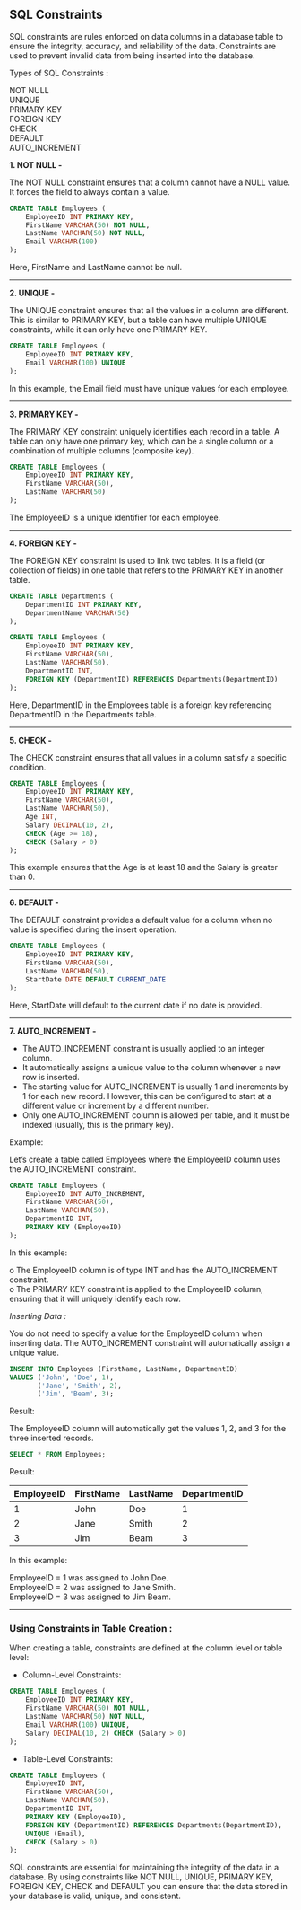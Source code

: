## SQL Constraints

SQL constraints are rules enforced on data columns in a database table to ensure the integrity, accuracy, and reliability of the data. Constraints are used to prevent invalid data from being inserted into the database.

Types of SQL Constraints :

NOT NULL <br>
UNIQUE <br>
PRIMARY KEY <br>
FOREIGN KEY <br>
CHECK <br>
DEFAULT <br>
AUTO_INCREMENT<BR>

**1. NOT NULL -**

The NOT NULL constraint ensures that a column cannot have a NULL value. It forces the field to always contain a value.
```sql
CREATE TABLE Employees (
    EmployeeID INT PRIMARY KEY,
    FirstName VARCHAR(50) NOT NULL,
    LastName VARCHAR(50) NOT NULL,
    Email VARCHAR(100)
);
```
Here, FirstName and LastName cannot be null.
<hr/>

**2. UNIQUE -**

The UNIQUE constraint ensures that all the values in a column are different. This is similar to PRIMARY KEY, but a table can have multiple UNIQUE constraints, while it can only have one PRIMARY KEY.

```sql
CREATE TABLE Employees (
    EmployeeID INT PRIMARY KEY,
    Email VARCHAR(100) UNIQUE
);
```
In this example, the Email field must have unique values for each employee.
<hr/>

**3. PRIMARY KEY -**

The PRIMARY KEY constraint uniquely identifies each record in a table. A table can only have one primary key, which can be a single column or a combination of multiple columns (composite key).

```sql
CREATE TABLE Employees (
    EmployeeID INT PRIMARY KEY,
    FirstName VARCHAR(50),
    LastName VARCHAR(50)
);
```
The EmployeeID is a unique identifier for each employee.
<hr/>

**4. FOREIGN KEY -**

The FOREIGN KEY constraint is used to link two tables. It is a field (or collection of fields) in one table that refers to the PRIMARY KEY in another table.
```sql
CREATE TABLE Departments (
    DepartmentID INT PRIMARY KEY,
    DepartmentName VARCHAR(50)
);

CREATE TABLE Employees (
    EmployeeID INT PRIMARY KEY,
    FirstName VARCHAR(50),
    LastName VARCHAR(50),
    DepartmentID INT,
    FOREIGN KEY (DepartmentID) REFERENCES Departments(DepartmentID)
);
```
Here, DepartmentID in the Employees table is a foreign key referencing DepartmentID in the Departments table.
<hr/>

**5. CHECK -**

The CHECK constraint ensures that all values in a column satisfy a specific condition.
```sql
CREATE TABLE Employees (
    EmployeeID INT PRIMARY KEY,
    FirstName VARCHAR(50),
    LastName VARCHAR(50),
    Age INT,
    Salary DECIMAL(10, 2),
    CHECK (Age >= 18),
    CHECK (Salary > 0)
);
```
This example ensures that the Age is at least 18 and the Salary is greater than 0.
<hr/>

**6. DEFAULT -**

The DEFAULT constraint provides a default value for a column when no value is specified during the insert operation.
```sql
CREATE TABLE Employees (
    EmployeeID INT PRIMARY KEY,
    FirstName VARCHAR(50),
    LastName VARCHAR(50),
    StartDate DATE DEFAULT CURRENT_DATE
);
```
Here, StartDate will default to the current date if no date is provided.

<hr/>

**7. AUTO_INCREMENT -**

- The AUTO_INCREMENT constraint is usually applied to an integer column.<br>
- It automatically assigns a unique value to the column whenever a new row is inserted.<br>
- The starting value for AUTO_INCREMENT is usually 1 and increments by 1 for each new record. However, this can be configured to start at a different value or increment by a different number.<br>
- Only one AUTO_INCREMENT column is allowed per table, and it must be indexed (usually, this is the primary key).<br>

Example:

Let’s create a table called Employees where the EmployeeID column uses the AUTO_INCREMENT constraint.

```sql
CREATE TABLE Employees (
    EmployeeID INT AUTO_INCREMENT,
    FirstName VARCHAR(50),
    LastName VARCHAR(50),
    DepartmentID INT,
    PRIMARY KEY (EmployeeID)
);
```
In this example:

o The EmployeeID column is of type INT and has the AUTO_INCREMENT constraint.<br>
o The PRIMARY KEY constraint is applied to the EmployeeID column, ensuring that it will uniquely identify each row.

*Inserting Data :*

You do not need to specify a value for the EmployeeID column when inserting data. The AUTO_INCREMENT constraint will automatically assign a unique value.

```sql
INSERT INTO Employees (FirstName, LastName, DepartmentID)
VALUES ('John', 'Doe', 1),
       ('Jane', 'Smith', 2),
       ('Jim', 'Beam', 3);
```

Result:

The EmployeeID column will automatically get the values 1, 2, and 3 for the three inserted records.
```sql
SELECT * FROM Employees;
```

Result:

|EmployeeID|FirstName|	LastName |DepartmentID|
|----------|---------|-----------|------------|
|1         |	 John|	Doe	     |1           |
|2         |	 Jane|	Smith    |	2         |
|3         |	 Jim |Beam	     |3           |

In this example:

EmployeeID = 1 was assigned to John Doe. <br>
EmployeeID = 2 was assigned to Jane Smith.<br>
EmployeeID = 3 was assigned to Jim Beam.<br>

<hr/>

### Using Constraints in Table Creation :

When creating a table, constraints are defined at the column level or table level:

- Column-Level Constraints:

```sql
CREATE TABLE Employees (
    EmployeeID INT PRIMARY KEY,
    FirstName VARCHAR(50) NOT NULL,
    LastName VARCHAR(50) NOT NULL,
    Email VARCHAR(100) UNIQUE,
    Salary DECIMAL(10, 2) CHECK (Salary > 0)
);
```

- Table-Level Constraints:

```sql
CREATE TABLE Employees (
    EmployeeID INT,
    FirstName VARCHAR(50),
    LastName VARCHAR(50),
    DepartmentID INT,
    PRIMARY KEY (EmployeeID),
    FOREIGN KEY (DepartmentID) REFERENCES Departments(DepartmentID),
    UNIQUE (Email),
    CHECK (Salary > 0)
);
```

SQL constraints are essential for maintaining the integrity of the data in a database. By using constraints like NOT NULL, UNIQUE, PRIMARY KEY, FOREIGN KEY, CHECK and DEFAULT you can ensure that the data stored in your database is valid, unique, and consistent.